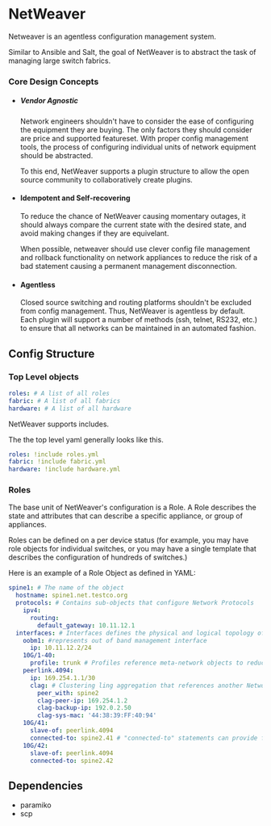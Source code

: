 # NetWeaver

Netweaver is an agentless configuration management system.

Similar to Ansible and Salt, the goal of NetWeaver is to abstract the task of managing large switch fabrics.

### Core Design Concepts

* ##### Vendor Agnostic

   Network engineers shouldn't have to consider the ease of configuring the equipment they are buying. The only factors they should consider are price and supported featureset. With proper config management tools, the process of configuring individual units of network equipment should be abstracted.
   
   To this end, NetWeaver supports a plugin structure to allow the open source community to collaboratively create plugins.

* #### Idempotent and Self-recovering

  To reduce the chance of NetWeaver causing momentary outages, it should always compare the current state with the desired state, and avoid making changes if they are equivelant.
  
  When possible, netweaver should use clever config file management and rollback functionality on network appliances to reduce the risk of a bad statement causing a permanent management disconnection.
  
* #### Agentless

  Closed source switching and routing platforms shouldn't be excluded from config management. Thus, NetWeaver is agentless by default. Each plugin will support a number of methods (ssh, telnet, RS232, etc.) to ensure that all networks can be maintained in an automated fashion.
  
  

## Config Structure

### Top Level objects
```yaml
roles: # A list of all roles
fabric: # A list of all fabrics
hardware: # A list of all hardware
```

NetWeaver supports includes.

The the top level yaml generally looks like this.

```yaml
roles: !include roles.yml
fabric: !include fabric.yml
hardware: !include hardware.yml

```

### Roles

The base unit of NetWeaver's configuration is a Role. A Role describes the state and attributes that can describe a specific appliance, or group of appliances.

Roles can be defined on a per device status (for example, you may have role objects for individual switches, or you may have a single template that describes the configuration of hundreds of switches.)

Here is an example of a Role Object as defined in YAML:
```yaml
spine1: # The name of the object
  hostname: spine1.net.testco.org
  protocols: # Contains sub-objects that configure Network Protocols
    ipv4: 
      routing:
        default_gateway: 10.11.12.1
  interfaces: # Interfaces defines the physical and logical topology of a network object with switching capability
    oobm1: #represents out of band management interface
      ip: 10.11.12.2/24
    10G/1-40:
      profile: trunk # Profiles reference meta-network objects to reduce repeated statements
    peerlink.4094:
      ip: 169.254.1.1/30
      clag: # Clustering ling aggregation that references another Network Object to reduce configuration length
        peer_with: spine2
        clag-peer-ip: 169.254.1.2
        clag-backup-ip: 192.0.2.50
        clag-sys-mac: '44:38:39:FF:40:94'
    10G/41:
      slave-of: peerlink.4094 
      connected-to: spine2.41 # "connected-to" statements can provide for physical interconnect drift management 
    10G/42:
      slave-of: peerlink.4094
      connected-to: spine2.42

```

## Dependencies

- paramiko
- scp